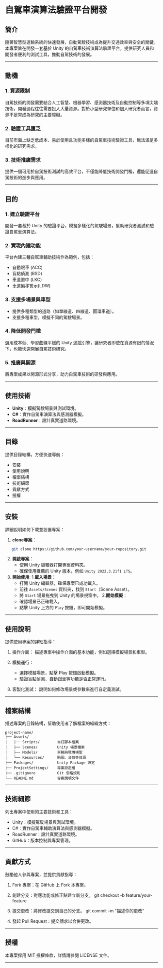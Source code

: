 # 自駕車演算法驗證平台開發

## 簡介
隨著智慧型運輸系統的快速發展，自動駕駛技術成為提升交通效率與安全的關鍵。本專案旨在開發一套基於 Unity 的自駕車技術演算法驗證平台，提供研究人員和開發者便利的測試工具，推動自駕技術的發展。

---

## 動機
### 1. 資源限制
自駕技術的開發需要結合人工智慧、機器學習、感測器技術及自動控制等多項尖端技術，開發過程往往需要投入大量資源。對於小型研究單位和個人研究者而言，資源不足常成為研究的主要障礙。

### 2. 驗證工具匱乏
目前市面上缺乏低成本、易於使用且功能多樣的自駕車技術驗證工具，無法滿足多樣化的研究需求。

### 3. 技術推廣需求
提供一個可用於自駕技術測試的高效平台，不僅能降低技術開發門檻，還能促進自駕技術的進步與應用。

---

## 目的
### 1. 建立驗證平台
開發一套基於 Unity 的驗證平台，模擬多樣化的駕駛場景，幫助研究者測試和驗證自駕車演算法。

### 2. 實現內建功能
平台內建三種自駕車輔助技術作為範例，包括：
- 自動跟車 (ACC)
- 盲點偵測 (BSD)
- 車道置中 (LKC)
- 車道偏移警示(LDW)

### 3. 支援多場景與車型
- 提供多種類型的道路（如單線道、四線道、圓環車道）。
- 支援多種車型，模擬不同的駕駛場景。

### 4. 降低開發門檻
選用成本低、學習曲線平緩的 Unity 遊戲引擎，讓研究者即使在資源有限的情況下，也能快速開展自駕技術研究。

### 5. 推廣與開源
將專案成果以開源形式分享，助力自駕車技術的研發與應用。

---

## 使用技術
- **Unity**：模擬駕駛場景與測試環境。
- **C#**：實作自駕車演算法與感測器模擬。
- **RoadRunner**：設計真實道路環境。

---
## 目錄
提供目錄結構，方便快速導航：
- 安裝
- 使用說明
- 檔案結構
- 技術細節
- 貢獻方式
- 授權

---

## 安裝
詳細說明如何下載並設置專案：
1. **clone專案**：
```bash
   git clone https://github.com/your-username/your-repository.git
```
2. **開啟專案**：
   - 使用 Unity 編輯器打開專案資料夾。
   - 確保使用推薦的 Unity 版本，例如 `Unity 2022.3.21f1 LTS`。
3. **開始使用**:
   1.**載入場景**：
   - 打開 Unity 編輯器，確保專案已成功載入。
   - 前往 `Assets/Scenes` 資料夾，找到 `Start`（Scene Asset）。
   - 將 `Start` 場景拖曳到 Unity 的場景視窗中。
   2.**開始模擬**：
   - 確認場景已正確載入。
   - 點擊 Unity 上方的 `Play` 按鈕，即可開始模擬。

---

## 使用說明
提供使用專案的詳細指導：
1. 操作介面：
   描述專案中操作介面的基本功能，例如選擇模擬場景和車型。

2. 模擬運行：
   - 選擇模擬場景，點擊 Play 按鈕啟動模擬。
   - 驗證盲點偵測、自動跟車等功能是否正常運行。

3. 客製化測試：
   說明如何修改場景或參數來進行自定義測試。

---

## 檔案結構
描述專案的目錄結構，幫助使用者了解檔案的組織方式：
```
project-name/
├── Assets/
│   ├── Scripts/        自訂腳本檔案
│   ├── Scenes/         Unity 場景檔案
│   ├── Models/         車輛與環境模型
│   └── Resources/      貼圖、音效等資源
├── Packages/           Unity Package 設定
├── ProjectSettings/    專案設定檔
├── .gitignore          Git 忽略規則
└── README.md           專案說明文件
```
---

## 技術細節
列出專案中使用的主要技術和工具：
- Unity：模擬駕駛場景與測試環境。
- C#：實作自駕車輔助演算法與感測器模擬。
- RoadRunner：設計真實道路環境。
- GitHub：版本控制與專案管理。

---

## 貢獻方式
鼓勵他人參與專案，並提供貢獻指導：
1. Fork 專案：在 GitHub 上 Fork 本專案。
2. 創建分支：對應功能或修正點建立新分支。
   git checkout -b feature/your-feature

3. 提交更改：將修改提交到自己的分支。
   git commit -m "描述你的更改"

4. 發起 Pull Request：提交請求以合併更改。

---

## 授權
本專案採用 MIT 授權條款，詳情請參閱 LICENSE 文件。

---
